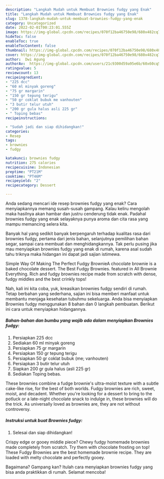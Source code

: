 ```yaml
---
description: "Langkah Mudah untuk Membuat Brownies fudgy yang Enak"
title: "Langkah Mudah untuk Membuat Brownies fudgy yang Enak"
slug: 1378-langkah-mudah-untuk-membuat-brownies-fudgy-yang-enak
category: Uncategorized
date: 2022-02-01T00:23:01.555Z
image: https://img-global.cpcdn.com/recipes/070f12ba46750e98/680x482cq70/brownies-fudgy-foto-resep-utama.jpg
hideToc: false
enableToc: true
enableTocContent: false
thumbnail: https://img-global.cpcdn.com/recipes/070f12ba46750e98/680x482cq70/brownies-fudgy-foto-resep-utama.jpg
cover: https://img-global.cpcdn.com/recipes/070f12ba46750e98/680x482cq70/brownies-fudgy-foto-resep-utama.jpg
author:  Dwi Agung
authorAv:  https://img-global.cpcdn.com/users/21c9300d59a95e6b/60x60cq50/avatar.jpg
ratingvalue: 5
reviewcount: 13
recipeingredient:
- "225 dcc"
- "60 ml minyak goreng"
- "75 gr margarin"
- "150 gr tepung terigu"
- "50 gr coklat bubuk me vanhouten"
- "3 butir telur utuh"
- "200 gr gula halus asli 225 gr"
- " Toping bebas"
recipeinstructions:

- "Sudah jadi dan siap dihidangkan!"
categories:
- Resep
tags:
- brownies
- fudgy

katakunci: brownies fudgy 
nutrition: 275 calories
recipecuisine: Indonesian
preptime: "PT21M"
cooktime: "PT46M"
recipeyield: "2"
recipecategory: Dessert

---
```



Anda sedang mencari ide resep brownies fudgy yang enak? Cara menyiapkannya memang susah-susah gampang. Kalau keliru mengolah maka hasilnya akan hambar dan justru cenderung tidak enak. Padahal brownies fudgy yang enak selayaknya punya aroma dan cita rasa yang mampu memancing selera kita.


Banyak hal yang sedikit banyak berpengaruh terhadap kualitas rasa dari brownies fudgy, pertama dari jenis bahan, selanjutnya pemilihan bahan segar, sampai cara membuat dan menghidangkannya. Tak perlu pusing jika mau menyiapkan brownies fudgy yang enak di rumah, karena asal sudah tahu triknya maka hidangan ini dapat jadi sajian istimewa.

Simple Way Of Making The Perfect Fudgy BrownieA chocolate brownie is a baked chocolate dessert. The Best Fudgy Brownies. featured in All Brownie Everything. Rich and fudgy brownies recipe made from scratch with dense, fudgy middles and the best crinkly tops!


Nah, kali ini kita coba, yuk, kreasikan brownies fudgy sendiri di rumah. Tetap berbahan yang sederhana, sajian ini bisa memberi manfaat untuk membantu menjaga kesehatan tubuhmu sekeluarga. Anda bisa menyiapkan Brownies fudgy menggunakan 8 bahan dan 0 langkah pembuatan. Berikut ini cara untuk menyiapkan hidangannya.

<!--inarticleads1-->

##### Bahan-bahan dan bumbu yang wajib ada dalam menyiapkan Brownies fudgy:

1. Persiapkan 225 dcc
1. Sediakan 60 ml minyak goreng
1. Persiapkan 75 gr margarin
1. Persiapkan 150 gr tepung terigu
1. Persiapkan 50 gr coklat bubuk (me; vanhouten)
1. Persiapkan 3 butir telur utuh
1. Siapkan 200 gr gula halus (asli 225 gr)
1. Sediakan  Toping bebas.


These brownies combine a fudge brownie&#39;s ultra-moist texture with a subtle cake-like rise, for the best of both worlds. Fudgy brownies are rich, sweet, moist, and decadent. Whether you&#39;re looking for a dessert to bring to the potluck or a late-night chocolate snack to indulge in, these brownies will do the trick. As universally loved as brownies are, they are not without controversy. 

<!--inarticleads2-->

##### Instruksi untuk buat Brownies fudgy:


1. Selesai dan siap dihidangkan!

Crispy edge or gooey middle piece? Chewy fudgy homemade brownies made completely from scratch. Try them with chocolate frosting on top! These Fudgy Brownies are the best homemade brownie recipe. They are loaded with melty chocolate and perfectly gooey. 

Bagaimana? Gampang kan? Itulah cara menyiapkan brownies fudgy yang bisa anda praktikkan di rumah. Selamat mencoba!
